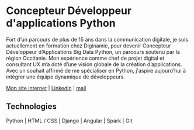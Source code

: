 # Concepteur Développeur d'applications Python

Fort d’un parcours de plus de 15 ans dans la communication digitale, je suis actuellement en formation chez Diginamic, pour devenir Concepteur Développeur d’Applications Big Data Python, un parcours soutenu par la région Occitanie. Mon expérience comme chef de projet digital et consultant UX m’a doté d’une vision globale de la création d’applications. Avec un souhait affirmé de me spécialiser en Python, j'aspire aujourd’hui à intégrer une équipe dynamique de développeurs.

[Mon site internet](https://gilleshelleu.com/) | [Linkedin](https://www.linkedin.com/in/gilleshelleu/) | [mail](https://gilleshelleu.com/contact/)

## Technologies

Python | HTML / CSS | Django | Angular | Spark | Git
